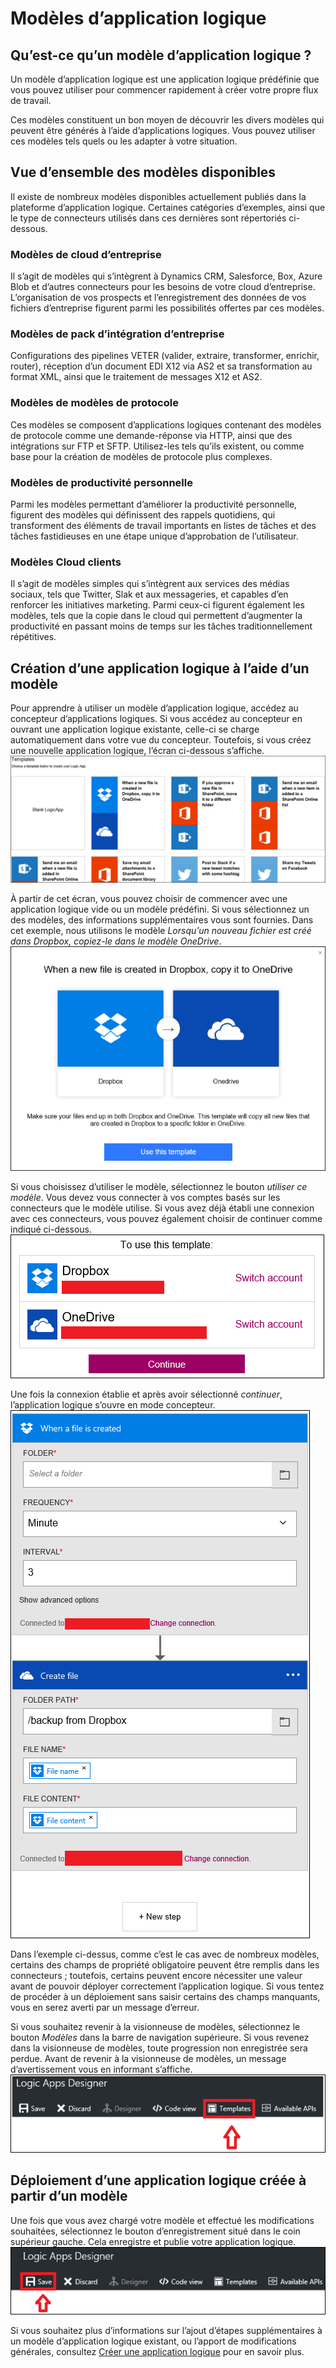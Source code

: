 <properties
 pageTitle="Modèles d’applications logiques | Microsoft Azure"
 description="Découvrez comment utiliser les modèles d’application logique prédéfinis pour vous aider à démarrer"
 authors="kevinlam1"
 manager="dwrede"
 editor=""
 services="app-service\logic"
 documentationCenter=""/>

<tags
	ms.service="app-service-logic"
	ms.workload="integration"
	ms.tgt_pltfrm="na"
	ms.devlang="na"
	ms.topic="article"
	ms.date="08/24/2016"
	ms.author="klam"/>

# Modèles d’application logique

## Qu’est-ce qu’un modèle d’application logique ?

Un modèle d’application logique est une application logique prédéfinie que vous pouvez utiliser pour commencer rapidement à créer votre propre flux de travail.

Ces modèles constituent un bon moyen de découvrir les divers modèles qui peuvent être générés à l’aide d’applications logiques. Vous pouvez utiliser ces modèles tels quels ou les adapter à votre situation.

## Vue d’ensemble des modèles disponibles

Il existe de nombreux modèles disponibles actuellement publiés dans la plateforme d’application logique. Certaines catégories d’exemples, ainsi que le type de connecteurs utilisés dans ces dernières sont répertoriés ci-dessous.

### Modèles de cloud d’entreprise
Il s’agit de modèles qui s’intègrent à Dynamics CRM, Salesforce, Box, Azure Blob et d’autres connecteurs pour les besoins de votre cloud d’entreprise. L’organisation de vos prospects et l’enregistrement des données de vos fichiers d’entreprise figurent parmi les possibilités offertes par ces modèles.

### Modèles de pack d’intégration d’entreprise
Configurations des pipelines VETER (valider, extraire, transformer, enrichir, router), réception d’un document EDI X12 via AS2 et sa transformation au format XML, ainsi que le traitement de messages X12 et AS2.

### Modèles de modèles de protocole
Ces modèles se composent d’applications logiques contenant des modèles de protocole comme une demande-réponse via HTTP, ainsi que des intégrations sur FTP et SFTP. Utilisez-les tels qu’ils existent, ou comme base pour la création de modèles de protocole plus complexes.

### Modèles de productivité personnelle
Parmi les modèles permettant d’améliorer la productivité personnelle, figurent des modèles qui définissent des rappels quotidiens, qui transforment des éléments de travail importants en listes de tâches et des tâches fastidieuses en une étape unique d’approbation de l’utilisateur.

### Modèles Cloud clients
Il s’agit de modèles simples qui s’intègrent aux services des médias sociaux, tels que Twitter, Slak et aux messageries, et capables d’en renforcer les initiatives marketing. Parmi ceux-ci figurent également les modèles, tels que la copie dans le cloud qui permettent d’augmenter la productivité en passant moins de temps sur les tâches traditionnellement répétitives.

## Création d’une application logique à l’aide d’un modèle 

Pour apprendre à utiliser un modèle d’application logique, accédez au concepteur d’applications logiques. Si vous accédez au concepteur en ouvrant une application logique existante, celle-ci se charge automatiquement dans votre vue du concepteur. Toutefois, si vous créez une nouvelle application logique, l’écran ci-dessous s’affiche. ![](../../includes/media/app-service-logic-templates/template7.png)

À partir de cet écran, vous pouvez choisir de commencer avec une application logique vide ou un modèle prédéfini. Si vous sélectionnez un des modèles, des informations supplémentaires vous sont fournies. Dans cet exemple, nous utilisons le modèle *Lorsqu’un nouveau fichier est créé dans Dropbox, copiez-le dans le modèle OneDrive*. ![](../../includes/media/app-service-logic-templates/template2.png)

Si vous choisissez d’utiliser le modèle, sélectionnez le bouton *utiliser ce modèle*. Vous devez vous connecter à vos comptes basés sur les connecteurs que le modèle utilise. Si vous avez déjà établi une connexion avec ces connecteurs, vous pouvez également choisir de continuer comme indiqué ci-dessous. ![](../../includes/media/app-service-logic-templates/template3.png)

Une fois la connexion établie et après avoir sélectionné *continuer*, l’application logique s’ouvre en mode concepteur. ![](../../includes/media/app-service-logic-templates/template4.png)

Dans l’exemple ci-dessus, comme c’est le cas avec de nombreux modèles, certains des champs de propriété obligatoire peuvent être remplis dans les connecteurs ; toutefois, certains peuvent encore nécessiter une valeur avant de pouvoir déployer correctement l’application logique. Si vous tentez de procéder à un déploiement sans saisir certains des champs manquants, vous en serez averti par un message d’erreur.

Si vous souhaitez revenir à la visionneuse de modèles, sélectionnez le bouton *Modèles* dans la barre de navigation supérieure. Si vous revenez dans la visionneuse de modèles, toute progression non enregistrée sera perdue. Avant de revenir à la visionneuse de modèles, un message d’avertissement vous en informant s’affiche. ![](../../includes/media/app-service-logic-templates/template5.png)

## Déploiement d’une application logique créée à partir d’un modèle

Une fois que vous avez chargé votre modèle et effectué les modifications souhaitées, sélectionnez le bouton d’enregistrement situé dans le coin supérieur gauche. Cela enregistre et publie votre application logique. ![](../../includes/media/app-service-logic-templates/template6.png)

Si vous souhaitez plus d’informations sur l’ajout d’étapes supplémentaires à un modèle d’application logique existant, ou l’apport de modifications générales, consultez [Créer une application logique](app-service-logic-create-a-logic-app.md) pour en savoir plus.

<!---HONumber=AcomDC_0831_2016-->